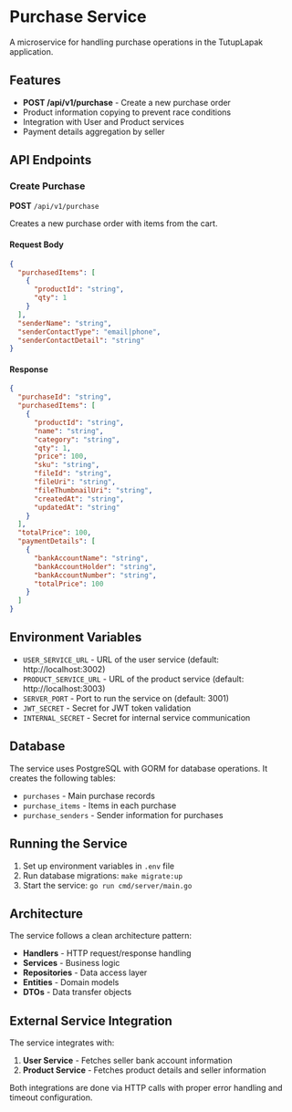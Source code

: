 # Purchase Service

A microservice for handling purchase operations in the TutupLapak application.

## Features

- **POST /api/v1/purchase** - Create a new purchase order
- Product information copying to prevent race conditions
- Integration with User and Product services
- Payment details aggregation by seller

## API Endpoints

### Create Purchase

**POST** `/api/v1/purchase`

Creates a new purchase order with items from the cart.

#### Request Body

```json
{
  "purchasedItems": [
    {
      "productId": "string",
      "qty": 1
    }
  ],
  "senderName": "string",
  "senderContactType": "email|phone",
  "senderContactDetail": "string"
}
```

#### Response

```json
{
  "purchaseId": "string",
  "purchasedItems": [
    {
      "productId": "string",
      "name": "string",
      "category": "string",
      "qty": 1,
      "price": 100,
      "sku": "string",
      "fileId": "string",
      "fileUri": "string",
      "fileThumbnailUri": "string",
      "createdAt": "string",
      "updatedAt": "string"
    }
  ],
  "totalPrice": 100,
  "paymentDetails": [
    {
      "bankAccountName": "string",
      "bankAccountHolder": "string",
      "bankAccountNumber": "string",
      "totalPrice": 100
    }
  ]
}
```

## Environment Variables

- `USER_SERVICE_URL` - URL of the user service (default: http://localhost:3002)
- `PRODUCT_SERVICE_URL` - URL of the product service (default: http://localhost:3003)
- `SERVER_PORT` - Port to run the service on (default: 3001)
- `JWT_SECRET` - Secret for JWT token validation
- `INTERNAL_SECRET` - Secret for internal service communication

## Database

The service uses PostgreSQL with GORM for database operations. It creates the following tables:

- `purchases` - Main purchase records
- `purchase_items` - Items in each purchase
- `purchase_senders` - Sender information for purchases

## Running the Service

1. Set up environment variables in `.env` file
2. Run database migrations: `make migrate:up`
3. Start the service: `go run cmd/server/main.go`

## Architecture

The service follows a clean architecture pattern:

- **Handlers** - HTTP request/response handling
- **Services** - Business logic
- **Repositories** - Data access layer
- **Entities** - Domain models
- **DTOs** - Data transfer objects

## External Service Integration

The service integrates with:

1. **User Service** - Fetches seller bank account information
2. **Product Service** - Fetches product details and seller information

Both integrations are done via HTTP calls with proper error handling and timeout configuration.
